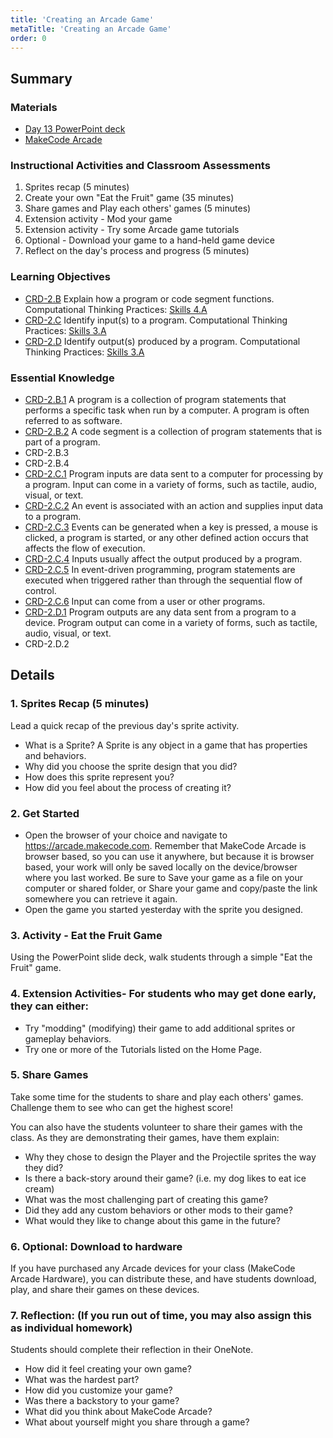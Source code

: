 ```yaml
---
title: 'Creating an Arcade Game'
metaTitle: 'Creating an Arcade Game'
order: 0
---
```


## Summary

### Materials

* [Day 13 PowerPoint deck](https://1drv.ms/w/s!AqsgsTyHBmRBkBBl4T6hS1vjsyCc?e=oCpZ5m)
* [MakeCode Arcade](https://arcade.makecode.com)

### Instructional Activities and Classroom Assessments

1. Sprites recap (5 minutes)
2. Create your own "Eat the Fruit" game (35 minutes)
3. Share games and Play each others' games (5 minutes)
4. Extension activity - Mod your game
5. Extension activity - Try some Arcade game tutorials
6. Optional - Download your game to a hand-held game device
7. Reflect on the day's process and progress (5 minutes)

### Learning Objectives

* [CRD-2.B](https://apcentral.collegeboard.org/pdf/ap-computer-science-principles-course-and-exam-description.pdf#page=41) Explain how a program or code segment functions. Computational Thinking Practices: [Skills 4.A](https://apcentral.collegeboard.org/pdf/ap-computer-science-principles-course-and-exam-description.pdf#page=23)
* [CRD-2.C](https://apcentral.collegeboard.org/pdf/ap-computer-science-principles-course-and-exam-description.pdf#page=42) Identify input(s) to a program. Computational Thinking Practices: [Skills 3.A](https://apcentral.collegeboard.org/pdf/ap-computer-science-principles-course-and-exam-description.pdf#page=23)
* [CRD-2.D](https://apcentral.collegeboard.org/pdf/ap-computer-science-principles-course-and-exam-description.pdf#page=42) Identify output(s) produced by a program. Computational Thinking Practices: [Skills 3.A](https://apcentral.collegeboard.org/pdf/ap-computer-science-principles-course-and-exam-description.pdf#page=23)


### Essential Knowledge

* [CRD-2.B.1](https://apcentral.collegeboard.org/pdf/ap-computer-science-principles-course-and-exam-description.pdf#page=41) A program is a collection of program statements that performs a specific task when run by a computer. A program is often referred to as software. 
* [CRD-2.B.2](https://apcentral.collegeboard.org/pdf/ap-computer-science-principles-course-and-exam-description.pdf#page=41) A code segment is a collection of program statements that is part of a program.
* CRD-2.B.3
* CRD-2.B.4
* [CRD-2.C.1](https://apcentral.collegeboard.org/pdf/ap-computer-science-principles-course-and-exam-description.pdf#page=42) Program inputs are data sent to a computer for processing by a program. Input can come in a variety of forms, such as tactile, audio, visual, or text.
* [CRD-2.C.2](https://apcentral.collegeboard.org/pdf/ap-computer-science-principles-course-and-exam-description.pdf#page=42) An event is associated with an action and supplies input data to a program.
* [CRD-2.C.3](https://apcentral.collegeboard.org/pdf/ap-computer-science-principles-course-and-exam-description.pdf#page=42) Events can be generated when a key is pressed, a mouse is clicked, a program is started, or any other defined action occurs that affects the flow of execution.
* [CRD-2.C.4](https://apcentral.collegeboard.org/pdf/ap-computer-science-principles-course-and-exam-description.pdf#page=42) Inputs usually affect the output produced by a program.
* [CRD-2.C.5](https://apcentral.collegeboard.org/pdf/ap-computer-science-principles-course-and-exam-description.pdf#page=42) In event-driven programming, program statements are executed when triggered rather than through the sequential flow of control.
* [CRD-2.C.6](https://apcentral.collegeboard.org/pdf/ap-computer-science-principles-course-and-exam-description.pdf#page=42) Input can come from a user or other programs.
* [CRD-2.D.1](https://apcentral.collegeboard.org/pdf/ap-computer-science-principles-course-and-exam-description.pdf#page=42) Program outputs are any data sent from a program to a device. Program output can come in a variety of forms, such as tactile, audio, visual, or text.
* CRD-2.D.2

## Details

### 1. Sprites Recap (5 minutes)

Lead a quick recap of the previous day's sprite activity.

* What is a Sprite? A Sprite is any object in a game that has properties and behaviors.
* Why did you choose the sprite design that you did?
* How does this sprite represent you?
* How did you feel about the process of creating it?

### 2. Get Started

* Open the browser of your choice and navigate to https://arcade.makecode.com. Remember that MakeCode Arcade is browser based, so you can use it anywhere, but because it is browser based, your work will only be saved locally on the device/browser where you last worked. Be sure to Save your game as a file on your computer or shared folder, or Share your game and copy/paste the link somewhere you can retrieve it again.
* Open the game you started yesterday with the sprite you designed.

### 3. Activity - Eat the Fruit Game 

Using the PowerPoint slide deck, walk students through a simple "Eat the Fruit" game. 

### 4. Extension Activities- For students who may get done early, they can either:

* Try "modding" (modifying) their game to add additional sprites or gameplay behaviors. 
* Try one or more of the Tutorials listed on the Home Page.

### 5. Share Games

Take some time for the students to share and play each others' games. Challenge them to see who can get the highest score! 

You can also have the students volunteer to share their games with the class.  As they are demonstrating their games, have them explain:

* Why they chose to design the Player and the Projectile sprites the way they did?
* Is there a back-story around their game? (i.e. my dog likes to eat ice cream)
* What was the most challenging part of creating this game?
* Did they add any custom behaviors or other mods to their game?
* What would they like to change about this game in the future?

### 6. Optional: Download to hardware 

If you have purchased any Arcade devices for your class (MakeCode Arcade Hardware), you can distribute these, and have students download, play, and share their games on these devices.

### 7. Reflection: (If you run out of time, you may also assign this as individual homework) 

Students should complete their reflection in their OneNote.

* How did it feel creating your own game?
* What was the hardest part?
* How did you customize your game?
* Was there a backstory to your game?
* What did you think about MakeCode Arcade?
* What about yourself might you share through a game?